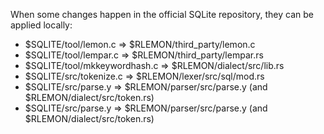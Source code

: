 When some changes happen in the official SQLite repository,
they can be applied locally:
 - $SQLITE/tool/lemon.c => $RLEMON/third_party/lemon.c
 - $SQLITE/tool/lempar.c => $RLEMON/third_party/lempar.rs
 - $SQLITE/tool/mkkeywordhash.c => $RLEMON/dialect/src/lib.rs
 - $SQLITE/src/tokenize.c => $RLEMON/lexer/src/sql/mod.rs
 - $SQLITE/src/parse.y => $RLEMON/parser/src/parse.y (and $RLEMON/dialect/src/token.rs)
 - $SQLITE/src/parse.y => $RLEMON/parser/src/parse.y (and $RLEMON/dialect/src/token.rs)
